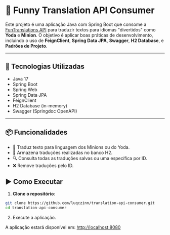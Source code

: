 # 🧠 Funny Translation API Consumer

Este projeto é uma aplicação Java com Spring Boot que consome a [FunTranslations API](https://funtranslations.com/) para traduzir textos para idiomas "divertidos" como **Yoda** e **Minion**. O objetivo é aplicar boas práticas de desenvolvimento, incluindo o uso de **FeignClient**, **Spring Data JPA**, **Swagger**, **H2 Database**, e **Padrões de Projeto**.

---

## 🚀 Tecnologias Utilizadas

- Java 17
- Spring Boot
- Spring Web
- Spring Data JPA
- FeignClient
- H2 Database (in-memory)
- Swagger (Springdoc OpenAPI)

---

## 📦 Funcionalidades

- 🎯 Traduz texto para linguagem dos Minions ou do Yoda.
- 💾 Armazena traduções realizadas no banco H2.
- 🔍 Consulta todas as traduções salvas ou uma específica por ID.
- ❌ Remove traduções pelo ID.

## ▶️ Como Executar

1. **Clone o repositório**:
```bash
git clone https://github.com/luqczinn/translation-api-consumer.git
cd translation-api-consumer
```

2. Execute a aplicação.

A aplicação estará disponível em: [http://localhost:8080](http://localhost:8080/swagger-ui/index.html)
